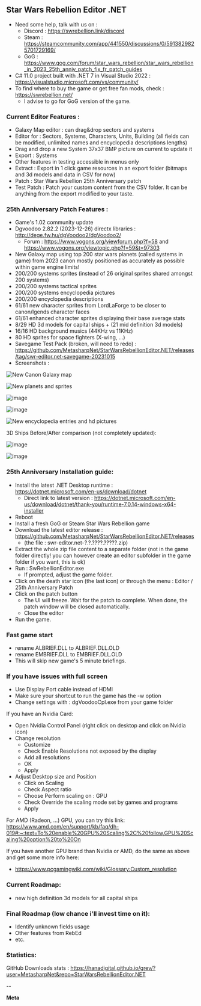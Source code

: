 ## Star Wars Rebellion Editor .NET
* Need some help, talk with us on :
  * Discord : https://swrebellion.link/discord
  * Steam : https://steamcommunity.com/app/441550/discussions/0/5913829825701729169/
  * GoG : https://www.gog.com/forum/star_wars_rebellion/star_wars_rebellion_in_2023_25th_anniv_patch_fix_fr_patch_guides
* C# 11.0 project built with .NET 7 in Visual Studio 2022 : https://visualstudio.microsoft.com/vs/community/
* To find where to buy the game or get free fan mods, check : https://swrebellion.net/
  * I advise to go for GoG version of the game.

### Current Editor Features :
* Galaxy Map editor : can drag&drop sectors and systems
* Editor for : Sectors, Systems, Characters, Units, Building (all fields can be modified, unlimited names and encyclopedia descriptions lengths)
* Drag and drop a new System 37x37 BMP picture on current to update it
* Export : Systems
* Other features in testing accessible in menus only
* Extract : Export in 1 click game resources in an export folder (bitmaps and 3d models and data in CSV for now)
* Patch : Star Wars Rebellion 25th Anniversary patch
* Test Patch : Patch your custom content from the CSV folder. It can be anything from the export modified to your taste.

### 25th Anniversary Patch Features :
* Game's 1.02 community update
* Dgvoodoo 2.82.2 (2023-12-26) directx libraries : http://dege.fw.hu/dgVoodoo2/dgVoodoo2/
  * Forum : https://www.vogons.org/viewforum.php?f=58 and https://www.vogons.org/viewtopic.php?f=59&t=97303
* New Galaxy map using top 200 star wars planets (called systems in game) from 2023 canon mostly positioned as accurately as possible within game engine limits!
* 200/200 systems sprites (instead of 26 original sprites shared amongst 200 systems)
* 200/200 systems tactical sprites
* 200/200 systems encyclopedia pictures
* 200/200 encyclopedia descriptions
* 61/61 new character sprites from LordLaForge to be closer to canon/lgends character faces
* 61/61 enhanced character sprites displaying their base average stats
* 8/29 HD 3d models for capital ships + (21 mid definition 3d models)
* 16/16 HD background musics (44KHz vs 11KHz)
* 80 HD sprites for space fighters (X-wing, ...)
* Savegame Test Pack (broken, will need to redo) : https://github.com/MetasharpNet/StarWarsRebellionEditor.NET/releases/tag/swr-editor.net-savegame-20231015
* Screenshots :

![New Canon Galaxy map](https://i.ibb.co/c8XZD0j/1.png)

![New planets and sprites](https://i.ibb.co/LpdxfcR/2.png)

![image](https://github.com/MetasharpNet/StarWarsRebellionEditor.NET/assets/70144948/0b8d8986-482f-4b87-ab49-339a8ef13a7e)

![image](https://github.com/MetasharpNet/StarWarsRebellionEditor.NET/assets/70144948/b2391190-872f-402f-a700-675739e0f056)

![New encyclopedia entries and hd pictures](https://i.ibb.co/KxVDTLc/4.png)

3D Ships Before/After comparison (not completely updated):

![image](https://github.com/MetasharpNet/StarWarsRebellionEditor.NET/assets/70144948/d2a09e53-8278-4073-ab99-b2821cea182d)

![image](https://github.com/MetasharpNet/StarWarsRebellionEditor.NET/assets/70144948/1f2461fe-576f-4d91-9321-0f6791c2378e)

### 25th Anniversary Installation guide:
* Install the latest .NET Desktop runtime : https://dotnet.microsoft.com/en-us/download/dotnet
  * Direct link to latest version : https://dotnet.microsoft.com/en-us/download/dotnet/thank-you/runtime-7.0.14-windows-x64-installer
* Reboot
* Install a fresh GoG or Steam Star Wars Rebellion game
* Download the latest editor release : https://github.com/MetasharpNet/StarWarsRebellionEditor.NET/releases
  * (the file : swr-editor.net-?.?.????.?????.zip)
* Extract the whole zip file content to a separate folder (not in the game folder directly! you can however create an editor subfolder in the game folder if you want, this is ok)
* Run : SwRebellionEditor.exe
  * If prompted, adjust the game folder.
* Click on the death star icon (the last icon) or through the menu : Editor / 25th Anniversary Patch
* Click on the patch button
  * The UI will freeze. Wait for the patch to complete. When done, the patch window will be closed automatically.
  * Close the editor
* Run the game.

### Fast game start
* rename ALBRIEF.DLL to ALBRIEF.DLL.OLD
* rename EMBRIEF.DLL to EMBRIEF.DLL.OLD
* This will skip new game's 5 minute briefings.

### If you have issues with full screen
* Use Display Port cable instead of HDMI
* Make sure your shortcut to run the game has the -w option
* Change settings with : dgVoodooCpl.exe from your game folder

If you have an Nvidia Card:
* Open Nvidia Control Panel (right click on desktop and click on Nvidia icon)
* Change resolution
  * Customize
  * Check Enable Resolutions not exposed by the display
  * Add all resolutions
  * OK
  * Apply
* Adjust Desktop size and Position
  * Click on Scaling
  * Check Aspect ratio
  * Choose Perform scaling on : GPU
  * Check Override the scaling mode set by games and programs
  * Apply

For AMD (Radeon, ...) GPU, you can try this link: https://www.amd.com/en/support/kb/faq/dh-019#:~:text=To%20enable%20GPU%20Scaling%2C%20follow,GPU%20Scaling%20option%20to%20On

If you have another GPU brand than Nvidia or AMD, do the same as above and get some more info here:
* https://www.pcgamingwiki.com/wiki/Glossary:Custom_resolution

### Current Roadmap:
* new high definition 3d models for all capital ships

### Final Roadmap (low chance i'll invest time on it):
* Identify unknown fields usage
* Other features from RebEd
* etc.

### Statistics:
GitHub Downloads stats : https://hanadigital.github.io/grev/?user=MetasharpNet&repo=StarWarsRebellionEditor.NET

--

**Meta**
